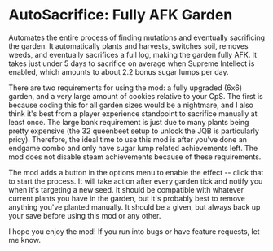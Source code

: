 # AutoSacrifice: Fully AFK Garden

Automates the entire process of finding mutations and eventually sacrificing the garden. It automatically plants and harvests, switches soil, removes weeds, and eventually sacrifices a full log, making the garden fully AFK. It takes just under 5 days to sacrifice on average when Supreme Intellect is enabled, which amounts to about 2.2 bonus sugar lumps per day.

There are two requirements for using the mod: a fully upgraded (6x6) garden, and a very large amount of cookies relative to your CpS. The first is because coding this for all garden sizes would be a nightmare, and I also think it's best from a player experience standpoint to sacrifice manually at least once. The large bank requirement is just due to many plants being pretty expensive (the 32 queenbeet setup to unlock the JQB is particularly pricy). Therefore, the ideal time to use this mod is after you've done an endgame combo and only have sugar lump related achievements left. The mod does not disable steam achievements because of these requirements.

The mod adds a button in the options menu to enable the effect -- click that to start the process. It will take action after every garden tick and notify you when it's targeting a new seed. It should be compatible with whatever current plants you have in the garden, but it's probably best to remove anything you've planted manually. It should be a given, but always back up your save before using this mod or any other.

I hope you enjoy the mod! If you run into bugs or have feature requests, let me know.